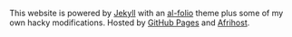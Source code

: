 This website is powered by [Jekyll](https://jekyllrb.com/) with an [al-folio](https://github.com/alshedivat/al-folio) theme plus some of my own hacky modifications. Hosted by [GitHub Pages](https://pages.github.com/) and [Afrihost](https://www.afrihost.com/).  